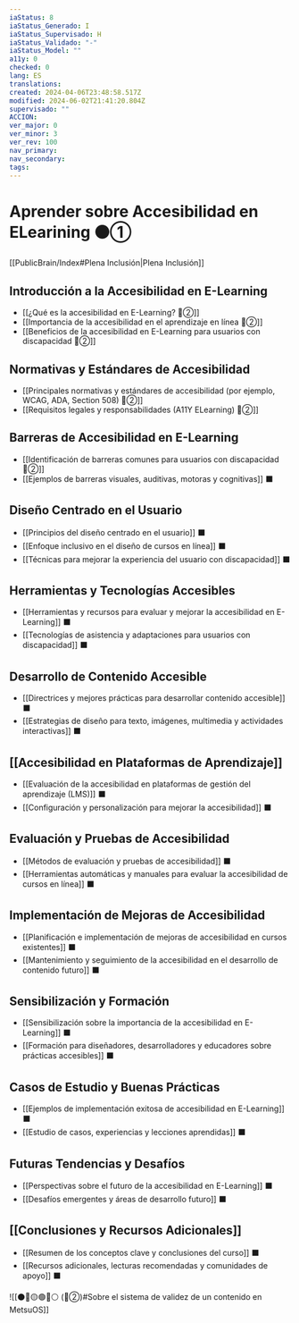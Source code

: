 ```yaml
---
iaStatus: 8
iaStatus_Generado: I
iaStatus_Supervisado: H
iaStatus_Validado: "-"
iaStatus_Model: ""
a11y: 0
checked: 0
lang: ES
translations: 
created: 2024-04-06T23:48:58.517Z
modified: 2024-06-02T21:41:20.804Z
supervisado: ""
ACCION: 
ver_major: 0
ver_minor: 3
ver_rev: 100
nav_primary: 
nav_secondary: 
tags:
---
```

# Aprender sobre Accesibilidad en ELearining ⚫①

[[PublicBrain/Index#Plena Inclusión|Plena Inclusión]] 

## Introducción a la Accesibilidad en E-Learning

- [[¿Qué es la accesibilidad en E-Learning? 🔴②]]
- [[Importancia de la accesibilidad en el aprendizaje en línea 🔴②]]
- [[Beneficios de la accesibilidad en E-Learning para usuarios con discapacidad 🔴②]]

## Normativas y Estándares de Accesibilidad

- [[Principales normativas y estándares de accesibilidad (por ejemplo, WCAG, ADA, Section 508) 🔴②]]
- [[Requisitos legales y responsabilidades (A11Y ELearning) 🔴②]]

## Barreras de Accesibilidad en E-Learning

- [[Identificación de barreras comunes para usuarios con discapacidad 🔴②]] 
- [[Ejemplos de barreras visuales, auditivas, motoras y cognitivas]] ⬛

## Diseño Centrado en el Usuario

- [[Principios del diseño centrado en el usuario]] ⬛
- [[Enfoque inclusivo en el diseño de cursos en línea]] ⬛
- [[Técnicas para mejorar la experiencia del usuario con discapacidad]] ⬛

## Herramientas y Tecnologías Accesibles

- [[Herramientas y recursos para evaluar y mejorar la accesibilidad en E-Learning]] ⬛
- [[Tecnologías de asistencia y adaptaciones para usuarios con discapacidad]] ⬛

## Desarrollo de Contenido Accesible

- [[Directrices y mejores prácticas para desarrollar contenido accesible]] ⬛
- [[Estrategias de diseño para texto, imágenes, multimedia y actividades interactivas]] ⬛

## [[Accesibilidad en Plataformas de Aprendizaje]]

- [[Evaluación de la accesibilidad en plataformas de gestión del aprendizaje (LMS)]] ⬛
- [[Configuración y personalización para mejorar la accesibilidad]] ⬛

## Evaluación y Pruebas de Accesibilidad

- [[Métodos de evaluación y pruebas de accesibilidad]] ⬛
- [[Herramientas automáticas y manuales para evaluar la accesibilidad de cursos en línea]] ⬛

## Implementación de Mejoras de Accesibilidad

- [[Planificación e implementación de mejoras de accesibilidad en cursos existentes]] ⬛
- [[Mantenimiento y seguimiento de la accesibilidad en el desarrollo de contenido futuro]] ⬛

## Sensibilización y Formación

- [[Sensibilización sobre la importancia de la accesibilidad en E-Learning]] ⬛
- [[Formación para diseñadores, desarrolladores y educadores sobre prácticas accesibles]] ⬛

## Casos de Estudio y Buenas Prácticas

- [[Ejemplos de implementación exitosa de accesibilidad en E-Learning]] ⬛
- [[Estudio de casos, experiencias y lecciones aprendidas]] ⬛

## Futuras Tendencias y Desafíos

- [[Perspectivas sobre el futuro de la accesibilidad en E-Learning]] ⬛
- [[Desafíos emergentes y áreas de desarrollo futuro]] ⬛

## [[Conclusiones y Recursos Adicionales]]

- [[Resumen de los conceptos clave y conclusiones del curso]] ⬛
- [[Recursos adicionales, lecturas recomendadas y comunidades de apoyo]] ⬛

![[⚫🔴🟡🟢🔵⚪ (🔴②)#Sobre el sistema de validez de un contenido en MetsuOS]]
